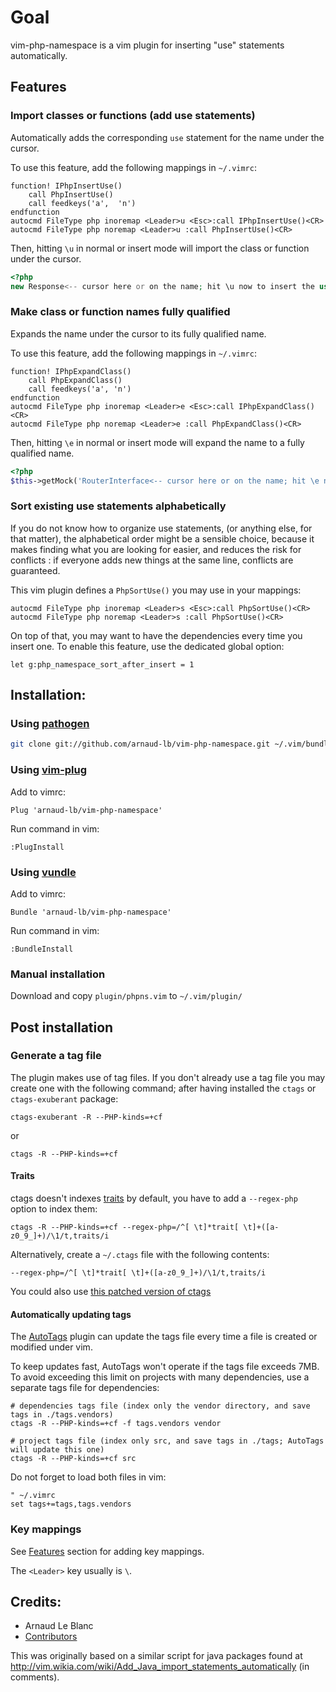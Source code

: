 # Goal

vim-php-namespace is a vim plugin for inserting "use" statements automatically.

## Features

### Import classes or functions (add use statements)

Automatically adds the corresponding `use` statement for the name under the cursor.

To use this feature, add the following mappings in `~/.vimrc`:

    function! IPhpInsertUse()
        call PhpInsertUse()
        call feedkeys('a',  'n')
    endfunction
    autocmd FileType php inoremap <Leader>u <Esc>:call IPhpInsertUse()<CR>
    autocmd FileType php noremap <Leader>u :call PhpInsertUse()<CR>


Then, hitting `\u` in normal or insert mode will import the class or function under the cursor.

``` php
<?php
new Response<-- cursor here or on the name; hit \u now to insert the use statement
```

### Make class or function names fully qualified

Expands the name under the cursor to its fully qualified name.

To use this feature, add the following mappings  in `~/.vimrc`:

    function! IPhpExpandClass()
        call PhpExpandClass()
        call feedkeys('a', 'n')
    endfunction
    autocmd FileType php inoremap <Leader>e <Esc>:call IPhpExpandClass()<CR>
    autocmd FileType php noremap <Leader>e :call PhpExpandClass()<CR>

Then, hitting `\e` in normal or insert mode will expand the name to a fully qualified name.

``` php
<?php
$this->getMock('RouterInterface<-- cursor here or on the name; hit \e now to expand the class name'
```

### Sort existing use statements alphabetically

If you do not know how to organize use statements, (or anything else, for that
matter), the alphabetical order might be a sensible choice, because it makes
finding what you are looking for easier, and reduces the risk for conflicts :
if everyone adds new things at the same line, conflicts are guaranteed.

This vim plugin defines a `PhpSortUse()` you may use in your mappings:

    autocmd FileType php inoremap <Leader>s <Esc>:call PhpSortUse()<CR>
    autocmd FileType php noremap <Leader>s :call PhpSortUse()<CR>

On top of that, you may want to have the dependencies every time you insert one.
To enable this feature, use the dedicated global option:

    let g:php_namespace_sort_after_insert = 1

## Installation:

### Using [pathogen](https://github.com/tpope/vim-pathogen)

``` sh
git clone git://github.com/arnaud-lb/vim-php-namespace.git ~/.vim/bundle/vim-php-namespace
```

### Using [vim-plug](https://github.com/junegunn/vim-plug)

Add to vimrc:

``` vim
Plug 'arnaud-lb/vim-php-namespace'
```

Run command in vim:

``` vim
:PlugInstall
```

### Using [vundle](https://github.com/gmarik/vundle)

Add to vimrc:

``` vim
Bundle 'arnaud-lb/vim-php-namespace'
```

Run command in vim:

``` vim
:BundleInstall
```

### Manual installation

Download and copy `plugin/phpns.vim` to `~/.vim/plugin/`

## Post installation

### Generate a tag file

The plugin makes use of tag files. If you don't already use a tag file you may create one with the following command; after having installed the `ctags` or `ctags-exuberant` package:

    ctags-exuberant -R --PHP-kinds=+cf

or

    ctags -R --PHP-kinds=+cf

#### Traits

ctags doesn't indexes [traits](http://php.net/traits) by default, you have to add a `--regex-php` option to index them:

    ctags -R --PHP-kinds=+cf --regex-php=/^[ \t]*trait[ \t]+([a-z0_9_]+)/\1/t,traits/i

Alternatively, create a `~/.ctags` file with the following contents:

    --regex-php=/^[ \t]*trait[ \t]+([a-z0_9_]+)/\1/t,traits/i

You could also use [this patched version of ctags](https://github.com/shawncplus/phpcomplete.vim/wiki/Patched-ctags)

#### Automatically updating tags

The [AutoTags](http://www.vim.org/scripts/script.php?script_id=1343) plugin can update the tags file every time a file is created or modified under vim.

To keep updates fast, AutoTags won't operate if the tags file exceeds 7MB. To avoid exceeding this limit on projects with many dependencies, use a separate tags file for dependencies:

    # dependencies tags file (index only the vendor directory, and save tags in ./tags.vendors)
    ctags -R --PHP-kinds=+cf -f tags.vendors vendor

    # project tags file (index only src, and save tags in ./tags; AutoTags will update this one)
    ctags -R --PHP-kinds=+cf src

Do not forget to load both files in vim:

    " ~/.vimrc
    set tags+=tags,tags.vendors

### Key mappings

See [Features](#features) section for adding key mappings.

The `<Leader>` key usually is `\`.

## Credits:

 * Arnaud Le Blanc
 * [Contributors](https://github.com/arnaud-lb/vim-php-namespace/graphs/contributors)

This was originally based on a similar script for java packages found at http://vim.wikia.com/wiki/Add_Java_import_statements_automatically (in comments).
